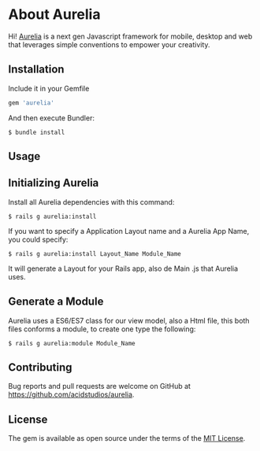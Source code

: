 # About Aurelia

Hi! [Aurelia](http://www.aurelia.io) is a next gen Javascript framework for mobile, desktop and web that leverages simple conventions to empower your creativity.

## Installation

Include it in your Gemfile

```ruby
gem 'aurelia'
```

And then execute Bundler:

    $ bundle install

## Usage

## Initializing Aurelia
Install all Aurelia dependencies with this command:

    $ rails g aurelia:install

If you want to specify a Application Layout name and a Aurelia App Name, you could specify:
 
    $ rails g aurelia:install Layout_Name Module_Name

It will generate a Layout for your Rails app, also de Main .js that Aurelia uses.

## Generate a Module
Aurelia uses a ES6/ES7 class for our view model, also a Html file, this both files conforms a module, to create one type the following:

    $ rails g aurelia:module Module_Name


## Contributing

Bug reports and pull requests are welcome on GitHub at https://github.com/acidstudios/aurelia.


## License

The gem is available as open source under the terms of the [MIT License](http://opensource.org/licenses/MIT).


